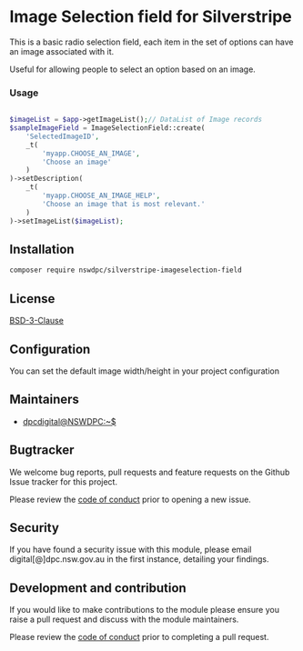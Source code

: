 # Image Selection field for Silverstripe

This is a basic radio selection field, each item in the set of options can have an image associated with it.

Useful for allowing people to select an option based on an image.

### Usage

```php

$imageList = $app->getImageList();// DataList of Image records
$sampleImageField = ImageSelectionField::create(
    'SelectedImageID',
    _t(
        'myapp.CHOOSE_AN_IMAGE',
        'Choose an image'
    )
)->setDescription(
    _t(
        'myapp.CHOOSE_AN_IMAGE_HELP',
        'Choose an image that is most relevant.'
    )
)->setImageList($imageList);
```

## Installation

```sh
composer require nswdpc/silverstripe-imageselection-field
```

## License

[BSD-3-Clause](./LICENSE.md)

## Configuration

You can set the default image width/height in your project configuration

## Maintainers

+ [dpcdigital@NSWDPC:~$](https://dpc.nsw.gov.au)

## Bugtracker

We welcome bug reports, pull requests and feature requests on the Github Issue tracker for this project.

Please review the [code of conduct](./code-of-conduct.md) prior to opening a new issue.

## Security

If you have found a security issue with this module, please email digital[@]dpc.nsw.gov.au in the first instance, detailing your findings.

## Development and contribution

If you would like to make contributions to the module please ensure you raise a pull request and discuss with the module maintainers.

Please review the [code of conduct](./code-of-conduct.md) prior to completing a pull request.
